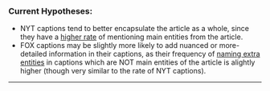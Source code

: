 ### Current Hypotheses:
- NYT captions tend to better encapsulate the article as a whole, since they have a [higher rate](https://github.com/mirandaday16/mediabias/blob/master/Data/processed_data/Main_Entities/avg_match_rate.png) of mentioning main entities from the article.
- FOX captions may be slightly more likely to add nuanced or more-detailed information in their captions, as their frequency of [naming extra entities](https://github.com/mirandaday16/mediabias/blob/master/Data/processed_data/Main_Entities/extra_entities_rate.png) in captions which are NOT main entities of the article is alightly higher (though very similar to the rate of NYT captions).
---
